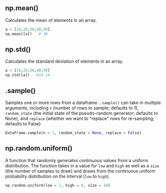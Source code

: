 ## np.mean() 
Calculates the mean of elements in an array.

```python
a = [10,20,30,40,50]
np.mean([a])   # 30
```

## np.std() 
Calculates the standard deviation of elements in an array.

```python
a = [10,20,30,40,50]
np.std([a])   #14.14
```

## .sample()
Samples one or more rows from a dataframe. `.sample()` can take in multiple arguments, including `n` (number of rows to sample; defaults to 1), `random_state` (the initial state of the pseudo-random generator; defaults to None), and `replace` (whether we want to "replace" rows for re-sampling; defaults to False)

```python
DataFrame.sample(n = 1, random_state = None, replace = False)
```

## np.random.uniform()
A function that randomly generates continuous values from a uniform distribution. The function takes in a value for `low` and `high` as well as a `size` (the number of samples to draw) and draws from the continuous uniform probability distribution on the interval [`low` to `high`). 

```python
np.random.uniform(low = 1, high = 6, size = 10)
```

